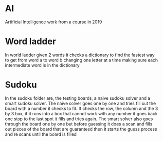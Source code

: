 # AI
Artificial Intelligence work from a course in 2019
# Word ladder
In world ladder given 2 words it checks a dictionary to find the fastest way to get from word a to word b changing one letter at a time making sure each intermediate word is in the dictionary 
# Sudoku
In the sudoku folder are, the testing boards, a naive sudoku solver and a smart sudoku solver. 
The naive solver goes one by one and tries fill out the board with a number it checks to fit. It checks the row, the column and the 
3 by 3 box, if it runs into a box that cannot work with any number it goes back one stop to the last spot it fills and tries again.
The smart solver also goes through the board one by one but before guessing it does a scan and fills out pieces of the board that 
are guaranteed then it starts the guess process and re scans until the board is filled 

